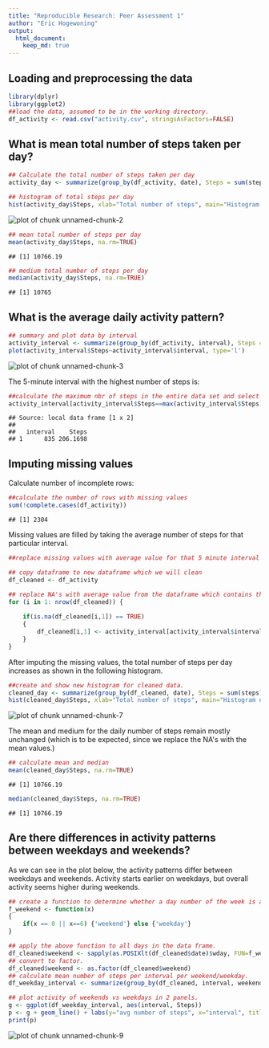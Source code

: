 ```yaml
---
title: "Reproducible Research: Peer Assessment 1"
author: "Eric Hogewoning"
output: 
  html_document:
    keep_md: true
---
```



## Loading and preprocessing the data

```r
library(dplyr)
library(ggplot2)
##load the data, assumed to be in the working directory.
df_activity <- read.csv("activity.csv", stringsAsFactors=FALSE)
```


## What is mean total number of steps taken per day?


```r
## Calculate the total number of steps taken per day
activity_day <- summarize(group_by(df_activity, date), Steps = sum(steps))

## histogram of total steps per day
hist(activity_day$Steps, xlab="Total number of steps", main="Histogram of Daily total number of steps")
```

![plot of chunk unnamed-chunk-2](figure/unnamed-chunk-2-1.png) 

```r
## mean total number of steps per day
mean(activity_day$Steps, na.rm=TRUE)
```

```
## [1] 10766.19
```

```r
## medium total number of steps per day
median(activity_day$Steps, na.rm=TRUE)
```

```
## [1] 10765
```



## What is the average daily activity pattern?


```r
## summary and plot data by interval
activity_interval <- summarize(group_by(df_activity, interval), Steps = mean(steps, na.rm=TRUE))
plot(activity_interval$Steps~activity_interval$interval, type='l')
```

![plot of chunk unnamed-chunk-3](figure/unnamed-chunk-3-1.png) 

The 5-minute interval with the highest number of steps is:

```r
##calculate the maximum nbr of steps in the entire data set and select the row equal to that value.
activity_interval[activity_interval$Steps==max(activity_interval$Steps),]
```

```
## Source: local data frame [1 x 2]
## 
##   interval    Steps
## 1      835 206.1698
```



## Imputing missing values

Calculate number of incomplete rows:

```r
##calculate the number of rows with missing values
sum(!complete.cases(df_activity))
```

```
## [1] 2304
```

Missing values are filled by taking the average number of steps for that particular interval.


```r
##replace missing values with average value for that 5 minute interval

## copy dataframe to new dataframe which we will clean
df_cleaned <- df_activity

## replace NA's with average value from the dataframe which contains the mean activity per interval.
for (i in 1: nrow(df_cleaned)) {
 
    if(is.na(df_cleaned[i,1]) == TRUE)
    {        
        df_cleaned[i,1] <- activity_interval[activity_interval$interval==df_cleaned[i,3],2]         
    }      
}
```


After imputing the missing values, the total number of steps per day increases as shown in the following histogram.

```r
##create and show new histogram for cleaned data.
cleaned_day <- summarize(group_by(df_cleaned, date), Steps = sum(steps))
hist(cleaned_day$Steps, xlab="Total number of steps", main="Histogram of Daily total nbr of steps (after imputing missing values")
```

![plot of chunk unnamed-chunk-7](figure/unnamed-chunk-7-1.png) 

The mean and medium for the daily number of steps remain mostly unchanged (which is to be expected, since we replace the NA's with the mean values.)

```r
## calculate mean and median
mean(cleaned_day$Steps, na.rm=TRUE)
```

```
## [1] 10766.19
```

```r
median(cleaned_day$Steps, na.rm=TRUE)
```

```
## [1] 10766.19
```

## Are there differences in activity patterns between weekdays and weekends?

As we can see in the plot below, the activity patterns differ between weekdays and weekends. Activity starts earlier on weekdays, but overall activity seems higher during weekends.


```r
## create a function to determine whether a day number of the week is a weekday or weekend day.
f_weekend <- function(x)
{
    if(x == 0 || x==6) {'weekend'} else {'weekday'}    
}

## apply the above function to all days in the data frame.
df_cleaned$weekend <- sapply(as.POSIXlt(df_cleaned$date)$wday, FUN=f_weekend)
## convert to factor.
df_cleaned$weekend <- as.factor(df_cleaned$weekend)
## calculate mean number of steps per interval per weekend/weekday.
df_weekday_interval <- summarize(group_by(df_cleaned, interval, weekend), Steps = mean(steps))

## plot activity of weekends vs weekdays in 2 panels.
g <- ggplot(df_weekday_interval, aes(interval, Steps))
p <- g + geom_line() + labs(y="avg number of steps", x="interval", title="activity weekend vs weekday") + facet_grid(weekend ~ .) 
print(p)
```

![plot of chunk unnamed-chunk-9](figure/unnamed-chunk-9-1.png) 
